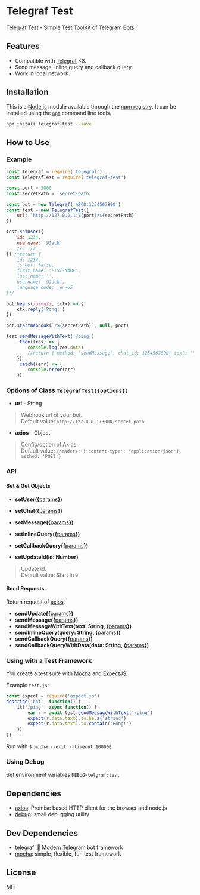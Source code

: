 # Telegraf Test

Telegraf Test - Simple Test ToolKit of Telegram Bots

## Features

- Compatible with [Telegraf](http://telegraf.js.org) <3.
- Send message, inline query and callback query.
- Work in local network.

## Installation

This is a [Node.js](https://nodejs.org/) module available through the
[npm registry](https://www.npmjs.com/). It can be installed using the
[`npm`](https://docs.npmjs.com/getting-started/installing-npm-packages-locally) command line tools.

```sh
npm install telegraf-test --save
```

## How to Use

### Example

```javascript
const Telegraf = require('telegraf')
const TelegrafTest = require('telegraf-test')

const port = 3000
const secretPath = 'secret-path'

const bot = new Telegraf('ABCD:1234567890')
const test = new TelegrafTest({
	url: `http://127.0.0.1:${port}/${secretPath}`
})

test.setUser({
	id: 1234,
	username: '@Jack'
	//...//
}) /*return {
	id: 1234,
	is_bot: false,
	first_name: 'FIST-NAME',
	last_name: '',
	username: '@Jack',
	language_code: 'en-US'
}*/

bot.hears(/ping/i, (ctx) => {
	ctx.reply('Pong!')
})

bot.startWebhook(`/${secretPath}`, null, port)

test.sendMessageWithText('/ping')
	.then((res) => {
		console.log(res.data)
		//return { method: 'sendMessage', chat_id: 1234567890, text: 'Pong!' }
	})
	.catch((err) => {
		console.error(err)
	})

```

### Options of Class `TelegrafTest({options})`

- **url** - String
> Webhook url of your bot.</br>
> Default value: `http://127.0.0.1:3000/secret-path`

- **axios** - Object
> Config/option of Axios.</br>
> Default value: `{headers: {'content-type': 'application/json'}, method: 'POST'}`

### API

#### Set & Get Objects

- **setUser({**[params](https://https://core.telegram.org/bots/api)**})**

- **setChat({**[params](https://https://core.telegram.org/bots/api)**})**

- **setMessage({**[params](https://https://core.telegram.org/bots/api)**})**

- **setInlineQuery({**[params](https://https://core.telegram.org/bots/api)**})**

- **setCallbackQuery({**[params](https://https://core.telegram.org/bots/api)**})**

- **setUpdateId(id: Number)**
> Update id.</br>
> Default value: Start in `0`

#### Send Requests

Return request of [axios](https://github.com/axios/axios).

- **sendUpdate({**[params](https://https://core.telegram.org/bots/api)**})**
- **sendMessage({**[params](https://https://core.telegram.org/bots/api)**})**
- **sendMessageWithText(text: String, {**[params](https://https://core.telegram.org/bots/api)**})**
- **sendInlineQuery(query: String, {**[params](https://https://core.telegram.org/bots/api)**})**
- **sendCallbackQuery({**[params](https://https://core.telegram.org/bots/api)**})**
- **sendCallbackQueryWithData(data: String, {**[params](https://https://core.telegram.org/bots/api)**})**

### Using with a Test Framework

You create a test suite with
[Mocha](https://mochajs.org) and [ExpectJS](https://github.com/Automattic/expect.js).

Example `test.js`:

```javascript
const expect = require('expect.js')
describe('bot', function() {
	it('/ping', async function() {
		var r = await test.sendMessageWithText('/ping')
		expect(r.data.text).to.be.a('string')
		expect(r.data.text).to.contain('Pong!')
	})
})
```

Run with `$ mocha --exit --timeout 100000`

### Using Debug

Set environment variables `DEBUG=telgraf:test`

## Dependencies

- [axios](https://ghub.io/axios): Promise based HTTP client for the browser and node.js
- [debug](https://ghub.io/debug): small debugging utility

## Dev Dependencies

- [telegraf](https://ghub.io/telegraf): 📡 Modern Telegram bot framework
- [mocha](https://ghub.io/mocha): simple, flexible, fun test framework

## License

MIT
